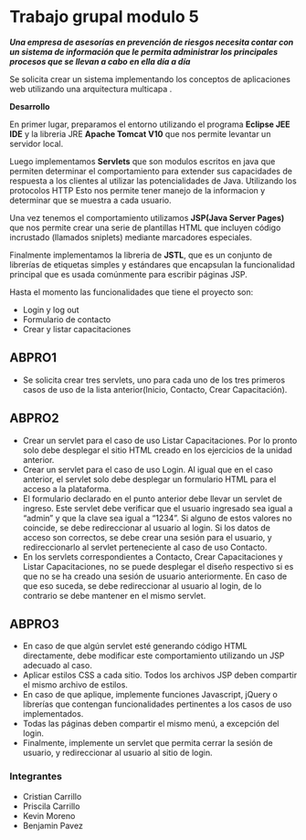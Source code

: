# Trabajo grupal modulo 5 



***Una empresa de asesorías en prevención de riesgos necesita contar con un sistema de información
que le permita administrar los principales procesos que se llevan a cabo en ella día a día***

Se solicita crear un sistema implementando los conceptos de aplicaciones web utilizando una arquitectura multicapa .

**Desarrollo**


En primer lugar, preparamos el entorno utilizando el programa **Eclipse JEE IDE** y la libreria JRE **Apache Tomcat V10** que nos permite levantar un servidor local.

Luego implementamos **Servlets** que son modulos escritos en java que permiten determinar el comportamiento para extender sus capacidades de respuesta a los clientes al utilizar las potencialidades de Java.
Utilizando los protocolos HTTP
Esto nos permite tener manejo de la informacion y determinar que se muestra a cada usuario.

Una vez tenemos el comportamiento utilizamos **JSP(Java Server Pages)** que nos permite  crear una serie de
plantillas HTML que incluyen código incrustado (llamados sniplets) mediante marcadores
especiales.

Finalmente implementamos la libreria de **JSTL**, que es un conjunto de librerías de
etiquetas simples y estándares que encapsulan la funcionalidad principal que es usada
comúnmente para escribir páginas JSP.

Hasta el momento las funcionalidades que tiene el proyecto son:
* Login y log out
* Formulario de contacto
* Crear y listar capacitaciones

## **ABPRO1**

* Se solicita crear tres servlets, uno para cada uno de los tres primeros casos de uso de la lista
anterior(Inicio, Contacto, Crear Capacitación).



## **ABPRO2**
* Crear un servlet para el caso de uso Listar Capacitaciones. Por lo pronto solo debe desplegar
el sitio HTML creado en los ejercicios de la unidad anterior.
* Crear un servlet para el caso de uso Login. Al igual que en el caso anterior, el servlet solo
debe desplegar un formulario HTML para el acceso a la plataforma.
* El formulario declarado en el punto anterior debe llevar un servlet de ingreso. Este servlet
debe verificar que el usuario ingresado sea igual a “admin” y que la clave sea igual a “1234”.
Si alguno de estos valores no coincide, se debe redireccionar al usuario al login.
Si los datos de acceso son correctos, se debe crear una sesión para el usuario, y
redireccionarlo al servlet perteneciente al caso de uso Contacto.
* En los servlets correspondientes a Contacto, Crear Capacitaciones y Listar Capacitaciones,
no se puede desplegar el diseño respectivo si es que no se ha creado una sesión de usuario
anteriormente. En caso de que eso suceda, se debe redireccionar al usuario al login, de lo
contrario se debe mantener en el mismo servlet.


## **ABPRO3**
* En caso de que algún servlet esté generando código HTML directamente, debe modificar
este comportamiento utilizando un JSP adecuado al caso.
* Aplicar estilos CSS a cada sitio. Todos los archivos JSP deben compartir el mismo
archivo de estilos.
* En caso de que aplique, implemente funciones Javascript, jQuery o librerías que contengan
funcionalidades pertinentes a los casos de uso implementados.
* Todas las páginas deben compartir el mismo menú, a excepción del login.
* Finalmente, implemente un servlet que permita cerrar la sesión de usuario, y redireccionar
al usuario al sitio de login.


### Integrantes
* Cristian Carrillo
* Priscila Carrillo 
* Kevin Moreno  
* Benjamin Pavez
